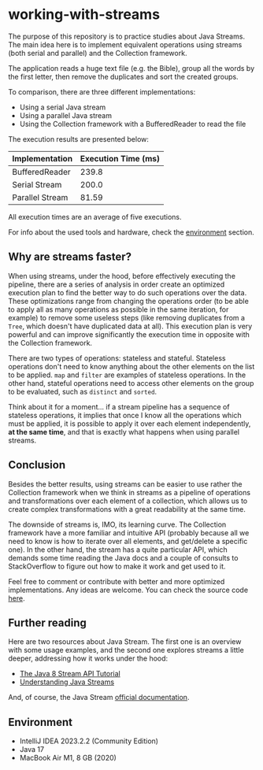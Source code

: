 # working-with-streams

The purpose of this repository is to practice studies about Java Streams. The main idea here is to implement equivalent operations using streams (both serial and parallel) and the Collection framework.

The application reads a huge text file (e.g. the Bible), group all the words by the first letter, then remove the duplicates and sort the created groups.

To comparison, there are three different implementations:

 - Using a serial Java stream
 - Using a parallel Java stream
 - Using the Collection framework with a BufferedReader to read the file

The execution results are presented below:

| Implementation  | Execution Time (ms) |
|-----------------|---------------------|
| BufferedReader  | 239.8               |
| Serial Stream   | 200.0               |
| Parallel Stream | 81.59               |

All execution times are an average of five executions.

For info about the used tools and hardware, check the [environment](#environment) section.

## Why are streams faster?

When using streams, under the hood, before effectively executing the pipeline, there are a series of analysis in order create an optimized execution plan to find the better way to do such operations over the data. These optimizations range from changing the operations order (to be able to apply all as many operations as possible in the same iteration, for example) to remove some useless steps (like removing duplicates from a `Tree`, which doesn't have duplicated data at all). This execution plan is very powerful and can improve significantly the execution time in opposite with the Collection framework.

There are two types of operations: stateless and stateful. Stateless operations don't need to know anything about the other elements on the list to be applied. `map` and `filter` are examples of stateless operations. In the other hand, stateful operations need to access other elements on the group to be evaluated, such as `distinct` and `sorted`.

Think about it for a moment... if a stream pipeline has a sequence of stateless operations, it implies that once I know all the operations which must be applied, it is possible to apply it over each element independently, **at the same time**, and that is exactly what happens when using parallel streams.

## Conclusion

Besides the better results, using streams can be easier to use rather the Collection framework when we think in streams as a pipeline of operations and transformations over each element of a collection, which allows us to create complex transformations with a great readability at the same time. 

The downside of streams is, IMO, its learning curve. The Collection framework have a more familiar and intuitive API (probably because all we need to know is how to iterate over all elements, and get/delete a specific one). In the other hand, the stream has a quite particular API, which demands some time reading the Java docs and a couple of consults to StackOverflow to figure out how to make it work and get used to it.

Feel free to comment or contribute with better and more optimized implementations. Any ideas are welcome. You can check the source code [here](./src/main/java/com/mpedroni/streams/WorkingWithStreams.java).

## Further reading

Here are two resources about Java Stream. The first one is an overview with some usage examples, and the second one explores streams a little deeper, addressing how it works under the hood:

- [The Java 8 Stream API Tutorial](https://www.baeldung.com/java-8-streams)
- [Understanding Java Streams](https://theboreddev.com/understanding-java-streams/)

And, of course, the Java Stream [official documentation](https://docs.oracle.com/en/java/javase/17/docs/api/java.base/java/util/stream/Stream.html).

## Environment

- IntelliJ IDEA 2023.2.2 (Community Edition)
- Java 17
- MacBook Air M1, 8 GB (2020)  

